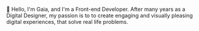 👋 Hello, I'm Gaia, and I'm a Front-end Developer.
After many years as a Digital Designer, my passion is to to create engaging and visually pleasing digital experiences, that solve real life problems.

<!--
**GaiaGD/GaiaGD** is a ✨ _special_ ✨ repository because its `README.md` (this file) appears on your GitHub profile.

Here are some ideas to get you started:

- 🔭 I’m currently working on ...
- 🌱 I’m currently learning ...
- 👯 I’m looking to collaborate on ...
- 🤔 I’m looking for help with ...
- 💬 Ask me about ...
- 📫 How to reach me: ...
- 😄 Pronouns: ...
- ⚡ Fun fact: ...
-->

